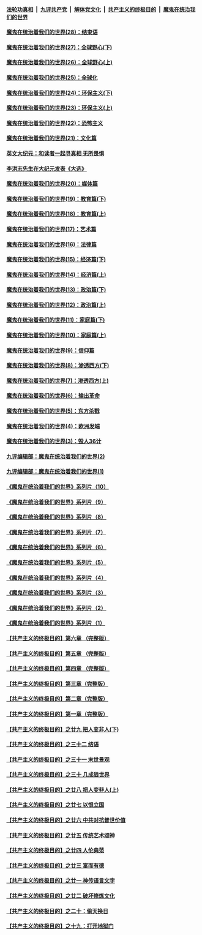####  [法轮功真相](../../../../basic/blob/master/README.md?t=04101530) &nbsp;|&nbsp; [九评共产党](../../../../9ping.md/blob/master/README.md?t=04101530) &nbsp;|&nbsp; [解体党文化](../../../../jtdwh.md/blob/master/README.md?t=04101530)  &nbsp;|&nbsp; [共产主义的终极目的](../../../../gczydzjmd.md/blob/master/README.md?t=04101530) &nbsp;|&nbsp; [魔鬼在统治我们的世界](../../../../mgztzwmdsj.md/blob/master/README.md?t=04101530) 

#### [魔鬼在统治着我们的世界(28)：结束语](../pages/nsc422/n10936246.md?t=04101530) 

#### [魔鬼在统治着我们的世界(27)：全球野心(下)](../pages/nsc422/n10928319.md?t=04101530) 

#### [魔鬼在统治着我们的世界(26)：全球野心(上)](../pages/nsc422/n10900318.md?t=04101530) 

#### [魔鬼在统治着我们的世界(25)：全球化](../pages/nsc422/n10788205.md?t=04101530) 

#### [魔鬼在统治着我们的世界(24)：环保主义(下)](../pages/nsc422/n10695307.md?t=04101530) 

#### [魔鬼在统治着我们的世界(23)：环保主义(上)](../pages/nsc422/n10688613.md?t=04101530) 

#### [魔鬼在统治着我们的世界(22)：恐怖主义](../pages/nsc422/n10614727.md?t=04101530) 

#### [魔鬼在统治着我们的世界(21)：文化篇](../pages/nsc422/n10597706.md?t=04101530) 

#### [英文大纪元：和读者一起寻真相 无所畏惧](../pages/nsc422/n12542027.md?t=04101530) 

#### [李洪志先生在大纪元发表《大选》](../pages/nsc422/n12534746.md?t=04101530) 

#### [魔鬼在统治着我们的世界(20)：媒体篇](../pages/nsc422/n10586579.md?t=04101530) 

#### [魔鬼在统治着我们的世界(19)：教育篇(下)](../pages/nsc422/n10564808.md?t=04101530) 

#### [魔鬼在统治着我们的世界(18)：教育篇(上)](../pages/nsc422/n10526970.md?t=04101530) 

#### [魔鬼在统治着我们的世界(17)：艺术篇](../pages/nsc422/n10499093.md?t=04101530) 

#### [魔鬼在统治着我们的世界(16)：法律篇](../pages/nsc422/n10485969.md?t=04101530) 

#### [魔鬼在统治着我们的世界(15)：经济篇(下)](../pages/nsc422/n10469975.md?t=04101530) 

#### [魔鬼在统治着我们的世界(14)：经济篇(上)](../pages/nsc422/n10457370.md?t=04101530) 

#### [魔鬼在统治着我们的世界(13)：政治篇(下)](../pages/nsc422/n10448270.md?t=04101530) 

#### [魔鬼在统治着我们的世界(12)：政治篇(上)](../pages/nsc422/n10444576.md?t=04101530) 

#### [魔鬼在统治着我们的世界(11)：家庭篇(下)](../pages/nsc422/n10440961.md?t=04101530) 

#### [魔鬼在统治着我们的世界(10)：家庭篇(上)](../pages/nsc422/n10435448.md?t=04101530) 

#### [魔鬼在统治着我们的世界(9)：信仰篇](../pages/nsc422/n10432159.md?t=04101530) 

#### [魔鬼在统治着我们的世界(8)：渗透西方(下)](../pages/nsc422/n10429603.md?t=04101530) 

#### [魔鬼在统治着我们的世界(7)：渗透西方(上)](../pages/nsc422/n10426013.md?t=04101530) 

#### [魔鬼在统治着我们的世界(6)：输出革命](../pages/nsc422/n10421536.md?t=04101530) 

#### [魔鬼在统治着我们的世界(5)：东方杀戮](../pages/nsc422/n10417707.md?t=04101530) 

#### [魔鬼在统治着我们的世界(4)：欧洲发端](../pages/nsc422/n10414890.md?t=04101530) 

#### [魔鬼在统治着我们的世界(3)：毁人36计](../pages/nsc422/n10411583.md?t=04101530) 

#### [九评编辑部：魔鬼在统治着我们的世界(2)](../pages/nsc422/n10410036.md?t=04101530) 

#### [九评编辑部：魔鬼在统治着我们的世界(1)](../pages/nsc422/n10406825.md?t=04101530) 

#### [《魔鬼在统治着我们的世界》系列片（10）](../pages/nsc422/n12292670.md?t=04101530) 

#### [《魔鬼在统治着我们的世界》系列片（9）](../pages/nsc422/n12290859.md?t=04101530) 

#### [《魔鬼在统治着我们的世界》系列片（8）](../pages/nsc422/n12287445.md?t=04101530) 

#### [《魔鬼在统治着我们的世界》系列片（7）](../pages/nsc422/n12283425.md?t=04101530) 

#### [《魔鬼在统治着我们的世界》系列片（6）](../pages/nsc422/n12282314.md?t=04101530) 

#### [《魔鬼在统治着我们的世界》系列片（5）](../pages/nsc422/n12281419.md?t=04101530) 

#### [《魔鬼在统治着我们的世界》系列片（4）](../pages/nsc422/n12274024.md?t=04101530) 

#### [《魔鬼在统治着我们的世界》系列片（3）](../pages/nsc422/n12271322.md?t=04101530) 

#### [《魔鬼在统治着我们的世界》系列片（2）](../pages/nsc422/n12269049.md?t=04101530) 

#### [《魔鬼在统治着我们的世界》系列片（1）](../pages/nsc422/n12267575.md?t=04101530) 

#### [【共产主义的终极目的】第六章 （完整版）](../pages/nsc422/n11428913.md?t=04101530) 

#### [【共产主义的终极目的】第五章 （完整版）](../pages/nsc422/n11428912.md?t=04101530) 

#### [【共产主义的终极目的】第四章 （完整版）](../pages/nsc422/n11428907.md?t=04101530) 

#### [【共产主义的终极目的】第三章（完整版）](../pages/nsc422/n11428848.md?t=04101530) 

#### [【共产主义的终极目的】第二章（完整版）](../pages/nsc422/n11428831.md?t=04101530) 

#### [【共产主义的终极目的】第一章（完整版）](../pages/nsc422/n11417651.md?t=04101530) 

#### [【共产主义的终极目的】之廿九 把人变非人(下)](../pages/nsc422/n11344140.md?t=04101530) 

#### [【共产主义的终极目的】之三十二 结语](../pages/nsc422/n11360535.md?t=04101530) 

#### [【共产主义的终极目的】之三十一 末世景观](../pages/nsc422/n11351129.md?t=04101530) 

#### [【共产主义的终极目的】之三十 几成狼世界](../pages/nsc422/n11348280.md?t=04101530) 

#### [【共产主义的终极目的】之廿八 把人变非人(上)](../pages/nsc422/n11340492.md?t=04101530) 

#### [【共产主义的终极目的】之廿七 以恨立国](../pages/nsc422/n11336944.md?t=04101530) 

#### [【共产主义的终极目的】之廿六 中共对抗普世价值](../pages/nsc422/n11324785.md?t=04101530) 

#### [【共产主义的终极目的】之廿五 传统艺术颂神](../pages/nsc422/n11296396.md?t=04101530) 

#### [【共产主义的终极目的】之廿四 人伦典范](../pages/nsc422/n11296397.md?t=04101530) 

#### [【共产主义的终极目的】之廿三 富而有德](../pages/nsc422/n11283598.md?t=04101530) 

#### [【共产主义的终极目的】之廿一 神传语言文字](../pages/nsc422/n11263265.md?t=04101530) 

#### [【共产主义的终极目的】之廿二 破坏修炼文化](../pages/nsc422/n11245728.md?t=04101530) 

#### [【共产主义的终极目的】之二十：偷天换日](../pages/nsc422/n11238846.md?t=04101530) 

#### [【共产主义的终极目的】之十九：打开地狱门](../pages/nsc422/n11206376.md?t=04101530) 

